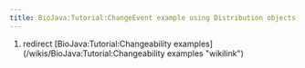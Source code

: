 ```yaml
---
title: BioJava:Tutorial:ChangeEvent example using Distribution objects
---
```


1.  redirect [BioJava:Tutorial:Changeability
    examples](/wikis/BioJava:Tutorial:Changeability examples "wikilink")

